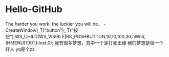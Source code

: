 # Hello-GitHub

The harder you work, the luckier you will be。
-CreateWindow(_T("button"),_T("按钮"),WS_CHILD|WS_VISIBLE|BS_PUSHBUTTON,10,10,100,30,hWnd,(HMENU)1001,hInst,0);
我有很多梦想，其中一个是打死王维
我的梦想是做一个好人
yq是个zz
